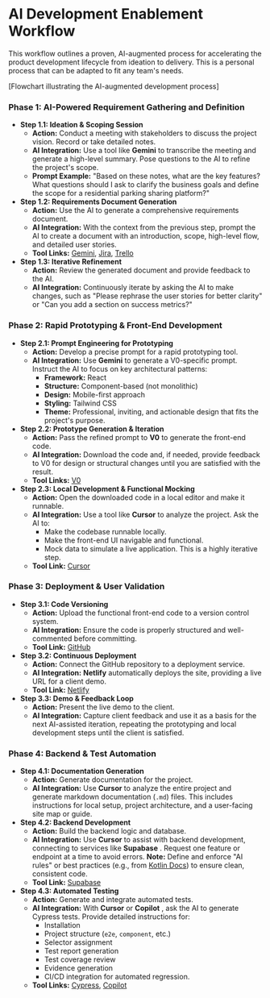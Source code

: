 # AI Development Enablement Workflow

This workflow outlines a proven, AI-augmented process for accelerating the product development lifecycle from ideation to delivery. This is a personal process that can be adapted to fit any team's needs.

[Flowchart illustrating the AI-augmented development process]

### Phase 1: AI-Powered Requirement Gathering and Definition

- **Step 1.1: Ideation & Scoping Session**
  - **Action:** Conduct a meeting with stakeholders to discuss the project vision. Record or take detailed notes.
  - **AI Integration:** Use a tool like **Gemini** to transcribe the meeting and generate a high-level summary. Pose questions to the AI to refine the project's scope.
  - **Prompt Example:** "Based on these notes, what are the key features? What questions should I ask to clarify the business goals and define the scope for a residential parking sharing platform?"
- **Step 1.2: Requirements Document Generation**
  - **Action:** Use the AI to generate a comprehensive requirements document.
  - **AI Integration:** With the context from the previous step, prompt the AI to create a document with an introduction, scope, high-level flow, and detailed user stories.
  - **Tool Links:** [Gemini](https://gemini.google.com/ "null"), [Jira](https://www.atlassian.com/software/jira "null"), [Trello](https://trello.com/ "null")
- **Step 1.3: Iterative Refinement**
  - **Action:** Review the generated document and provide feedback to the AI.
  - **AI Integration:** Continuously iterate by asking the AI to make changes, such as "Please rephrase the user stories for better clarity" or "Can you add a section on success metrics?"

### Phase 2: Rapid Prototyping & Front-End Development

- **Step 2.1: Prompt Engineering for Prototyping**
  - **Action:** Develop a precise prompt for a rapid prototyping tool.
  - **AI Integration:** Use **Gemini** to generate a V0-specific prompt. Instruct the AI to focus on key architectural patterns:
    - **Framework:** React
    - **Structure:** Component-based (not monolithic)
    - **Design:** Mobile-first approach
    - **Styling:** Tailwind CSS
    - **Theme:** Professional, inviting, and actionable design that fits the project's purpose.
- **Step 2.2: Prototype Generation & Iteration**
  - **Action:** Pass the refined prompt to **V0** to generate the front-end code.
  - **AI Integration:** Download the code and, if needed, provide feedback to V0 for design or structural changes until you are satisfied with the result.
  - **Tool Links:** [V0](https://v0.dev/ "null")
- **Step 2.3: Local Development & Functional Mocking**
  - **Action:** Open the downloaded code in a local editor and make it runnable.
  - **AI Integration:** Use a tool like **Cursor** to analyze the project. Ask the AI to:
    - Make the codebase runnable locally.
    - Make the front-end UI navigable and functional.
    - Mock data to simulate a live application. This is a highly iterative step.
  - **Tool Link:** [Cursor](https://cursor.sh/ "null")

### Phase 3: Deployment & User Validation

- **Step 3.1: Code Versioning**
  - **Action:** Upload the functional front-end code to a version control system.
  - **AI Integration:** Ensure the code is properly structured and well-commented before committing.
  - **Tool Link:** [GitHub](https://github.com/ "null")
- **Step 3.2: Continuous Deployment**
  - **Action:** Connect the GitHub repository to a deployment service.
  - **AI Integration:** **Netlify** automatically deploys the site, providing a live URL for a client demo.
  - **Tool Link:** [Netlify](https://www.netlify.com/ "null")
- **Step 3.3: Demo & Feedback Loop**
  - **Action:** Present the live demo to the client.
  - **AI Integration:** Capture client feedback and use it as a basis for the next AI-assisted iteration, repeating the prototyping and local development steps until the client is satisfied.

### Phase 4: Backend & Test Automation

- **Step 4.1: Documentation Generation**
  - **Action:** Generate documentation for the project.
  - **AI Integration:** Use **Cursor** to analyze the entire project and generate markdown documentation (`.md`) files. This includes instructions for local setup, project architecture, and a user-facing site map or guide.
- **Step 4.2: Backend Development**
  - **Action:** Build the backend logic and database.
  - **AI Integration:** Use **Cursor** to assist with backend development, connecting to services like **Supabase** . Request one feature or endpoint at a time to avoid errors. **Note:** Define and enforce "AI rules" or best practices (e.g., from [Kotlin Docs](https://kotlinlang.org/docs/home.html "null")) to ensure clean, consistent code.
  - **Tool Link:** [Supabase](https://supabase.com/ "null")
- **Step 4.3: Automated Testing**
  - **Action:** Generate and integrate automated tests.
  - **AI Integration:** With **Cursor** or **Copilot** , ask the AI to generate Cypress tests. Provide detailed instructions for:
    - Installation
    - Project structure (`e2e`, `component`, etc.)
    - Selector assignment
    - Test report generation
    - Test coverage review
    - Evidence generation
    - CI/CD integration for automated regression.
  - **Tool Links:** [Cypress](https://www.cypress.io/ "null"), [Copilot](https://github.com/features/copilot "null")
